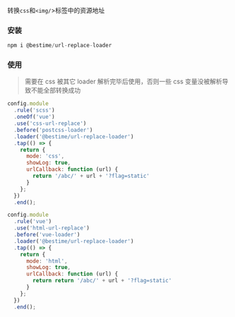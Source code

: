 转换`css`和`<img/`>标签中的资源地址

### 安装

```javascript
npm i @bestime/url-replace-loader
```

### 使用

> 需要在 css 被其它 loader 解析完毕后使用，否则一些 css 变量没被解析导致不能全部转换成功

```javascript
config.module
  .rule('scss')
  .oneOf('vue')
  .use('css-url-replace')
  .before('postcss-loader')
  .loader('@bestime/url-replace-loader')
  .tap(() => {
    return {
      mode: 'css',
      showLog: true,
      urlCallback: function (url) {
        return '/abc/' + url + '?flag=static'
      }
    };
  })
  .end();

config.module
  .rule('vue')
  .use('html-url-replace')
  .before('vue-loader')
  .loader('@bestime/url-replace-loader')
  .tap(() => {
    return {
      mode: 'html',
      showLog: true,
      urlCallback: function (url) {
        return return '/abc/' + url + '?flag=static'
      }
    };
  })
  .end();
```
